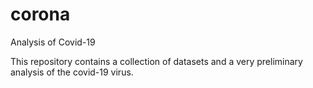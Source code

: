 # corona
Analysis of Covid-19

This repository contains a collection of datasets and a very preliminary analysis of the covid-19 virus. 

